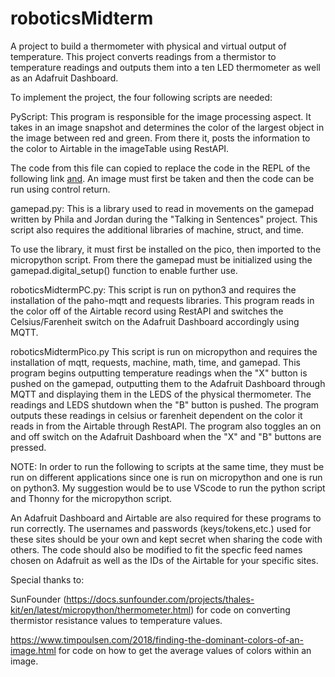 # roboticsMidterm
A project to build a thermometer with physical and virtual output of temperature. This project converts readings from a thermistor to temperature readings and outputs them into a ten LED thermometer as well as an Adafruit Dashboard.  

To implement the project, the four following scripts are needed:

PyScript:
  This program is responsible for the image processing aspect. It takes in an image snapshot and determines the color of the largest object in the image between red and green. 
  From there it, posts the information to the color to Airtable in the imageTable using RestAPI.
  
  The code from this file can copied to replace the code in the REPL of the following link [and](https://chrisrogers.pyscriptapps.com/me35-midterm/latest/). An image must first be 
  taken and then the code can be run using control return. 

gamepad.py:
  This is a library used to read in movements on the gamepad written by Phila and Jordan during the "Talking in Sentences" project. This script also requires the additional 
  libraries of machine, struct, and time.
  
  To use the library, it must first be installed on the pico, then imported to the micropython script. From there the gamepad must be initialized using the gamepad.digital_setup() 
  function to enable further use.

roboticsMidtermPC.py:
  This script is run on python3 and requires the installation of the paho-mqtt and requests libraries. This program reads in the color off of the Airtable record using RestAPI and 
  switches the Celsius/Farenheit switch on the Adafruit Dashboard accordingly using MQTT.

roboticsMidtermPico.py
  This script is run on micropython and requires the installation of mqtt, requests, machine, math, time, and gamepad. This program begins outputting temperature readings when 
  the "X" button is pushed on the gamepad, outputting them to the Adafruit Dashboard through MQTT and displaying them in the LEDS of the physical thermometer. The readings and 
  LEDS shutdown when the "B" button is pushed. The program outputs these readings in celsius or farenheit dependent on the color it reads in from the Airtable through RestAPI. The
  program also toggles an on and off switch on the Adafruit Dashboard when the "X" and "B" buttons are pressed. 

NOTE: In order to run the following to scripts at the same time, they must be run on different applications since one is run on micropython and one is run on python3. My 
suggestion would be to use VScode to run the python script and Thonny for the micropython script.

An Adafruit Dashboard and Airtable are also required for these programs to run correctly. The usernames and passwords (keys/tokens,etc.) used for these sites should be your own 
and kept secret when sharing the code with others. The code should also be modified to fit the specfic feed names chosen on Adafruit as well as the IDs of the Airtable for your 
specific sites. 

Special thanks to:

  SunFounder (https://docs.sunfounder.com/projects/thales-kit/en/latest/micropython/thermometer.html) for code on converting thermistor resistance values to temperature values.
  
  https://www.timpoulsen.com/2018/finding-the-dominant-colors-of-an-image.html for code on how to get the average values of colors within an image.
  
